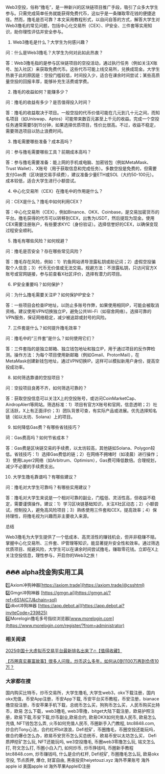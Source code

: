 Web3空投，俗称“撸毛”，是一种新兴的区块链项目推广手段，吸引了众多大学生参与。只需完成简单任务就能获得免费代币，这似乎是一条赚取零花钱的便捷途径。然而，撸毛是否可靠？本文采用教程形式，以自问自答的方式，解答大学生对Web3撸毛的常见问题，包括中心化交易所（CEX）、IP安全、三件套等实用知识，助你理性评估并安全参与。

1. Web3撸毛是什么？大学生为何感兴趣？

问：什么是Web3撸毛？大学生为何对此如此热衷？

答：Web3撸毛指的是参与区块链项目的空投活动，通过执行任务（例如关注X账号、加入社区）来获取免费代币。这些代币可能上线交易所，兑换成现金。大学生热衷于此的原因是：空投门槛较低，时间投入少，适合在课余时间尝试；某些高质量空投的回报丰厚，能够补充生活费或学费。

2. 撸毛的收益如何？能赚多少？

问：撸毛的收益有多少？是否值得投入时间？

答：撸毛的收益取决于项目。一般空投的代币价值可能在几元到几十元之间，而知名项目（如Uniswap、Aptos）可能带来数百元甚至上千元的收益。完成一个空投任务通常需要5到15分钟，如果选择优质项目，性价比很高。不过，收益不稳定，需要筛选项目以防止浪费时间。

3. 撸毛需要哪些准备？成本高吗？

问：参与撸毛需要哪些工具？前期成本高吗？

答：参与撸毛需要准备：能上网的手机或电脑、加密钱包（例如MetaMask、Trust Wallet）、X账号（用于获取信息和完成任务）。多数空投是免费的，但需要支付Gas费（区块链交易手续费），建议准备少量ETH或SOL（大约50-100元）。成本较低，适合大学生进行小额尝试。

4. 中心化交易所（CEX）在撸毛中的作用是什么？

问：CEX是什么？撸毛中如何利用CEX？

答：中心化交易所（CEX），例如Binance、OKX、Coinbase，是交易加密货币的平台。撸毛获得的代币可以转移到CEX，出售为USDT，然后提现为现金。使用CEX需要注册账户，有些要求KYC（身份验证）。选择信誉好的CEX，以确保变现过程安全顺利。

5. 撸毛有哪些风险？如何规避？

问：撸毛是否安全？存在哪些常见风险？

答：撸毛存在风险，例如：1）钓鱼网站诱导泄露私钥或助记词；2）虚假空投骗取个人信息；3）代币无价值或无法交易。规避方法：不泄露私钥，只访问官方X账号或官网链接，参与前查看X社区评价，选择有潜力的项目。

6. IP安全重要吗？如何保护？

问：为什么撸毛需要关注IP？如何保护IP安全？

答：一些项目会检查IP地址，以防止多账号作弊，如果使用相同IP，可能会被取消资格。建议使用VPN切换独立IP，避免公共Wi-Fi（如宿舍网络）。选择可靠的VPN服务，保证网络稳定，减少被追踪或封号的风险。

7. 三件套是什么？如何提升撸毛效率？

问：撸毛中的“三件套”是什么？如何使用它们？

答：三件套指的是独立邮箱、独立钱包地址和独立IP，用于通过项目的反作弊检测。操作方法：为每个项目使用新邮箱（例如Gmail、ProtonMail），在MetaMask创建新钱包地址，通过VPN切换IP。这样可以模拟新用户身份，提高空投成功率。

8. 如何筛选靠谱的空投项目？

问：空投项目良莠不齐，如何筛选可靠的？

答：获取空投信息可以关注X上的空投账号，或访问CoinMarketCap、AirdropAlert等网站。筛选标准：1）项目有官方X账号和官网，信息透明；2）社区活跃，X上有正面评价；3）团队背景可查，有实际产品或进展。优先选择知名链（如以太坊、Solana）上的项目。

9. 如何降低Gas费？有哪些省钱技巧？

问：Gas费高吗？如何节省成本？

答：Gas费是区块链交易的手续费，以太坊较高，其他链如Solana、Polygon较低。省钱技巧：1）选择Gas费低的链；2）在网络不拥堵时（如凌晨）进行操作；3）使用Layer2网络（如Arbitrum、Optimism），Gas费可降低数倍。合理规划，减少不必要的手续费支出。

10. 大学生撸毛靠谱吗？有哪些建议？

问：撸毛对大学生可靠吗？有哪些实用建议？

答：撸毛对大学生来说是一个相对可靠的副业，门槛低、灵活性高，但收益不稳定，需要谨慎操作。建议：1）学习区块链基础知识，关注X社区动态；2）小额尝试，控制投入，避免高风险项目；3）熟练使用三件套和CEX，提高效率；4）保持理性，将撸毛视为兴趣而非主要收入来源。

总结

Web3撸毛为大学生提供了一个低成本、高灵活性的赚钱机会，但并非稳赚不赔。掌握中心化交易所、三件套、IP管理等知识，能显著提升安全性和效率。通过筛选优质项目、规避风险，大学生可以在课余时间尝试撸毛，赚取零花钱。立即在X上关注空投信息，理性参与，开启你的Web3之旅！



## 🔥🔥🔥 alpha找金狗实用工具
1️⃣Axiom冲狗神器[https://axiom.trade](https://axiom.trade/@csshtml)  
2️⃣Gmgn冲狗神器 [https://gmgn.ai](https://gmgn.ai/?ref=6S1AIC7J&chain=sol)  
3️⃣dbot冲狗神器 [https://app.debot.ai](https://app.debot.ai?inviteCode=239825)  
4️⃣Morelogin撸毛多号指纹浏览器[www.morelogin.com](https://www.morelogin.com/register/?from=administrator)  


### 相关阅读
[2025中国十大虚拟币交易平台最新排名出来了🔥【值得收藏】](https://btc8848.com/top-10-exchanges/)

[【币圈真实暴富故事】很多人问我，炒币这么多年，如何从0到1100万再到负债10万？](https://heiyetouzi.xyz/biquanstory001/)


### 大家都在搜
国内购买比特币，炒币交易所，大学生撸毛, 大学生web3，okx下载注册，国内okx充值，币安App注册，币安App下载, 币安平台买币教程，币安注册，bianace撸空投注册，币安苹果手机下载，总统币怎么买，狗狗币怎么买，人民币购买比特币，欧易 怎么下载，web3撸毛, web3零撸，bitget大陆下载注册，欧易护照注册，欧易下载,币安下载,炒币副业,欧易合约, 欧易OKX如何充值人民币, 欧易怎么充值, NFT钱包怎么弄, 火币如何充值人民币, 币圈新手入门教程, btc8848.com, 炒合约Tony心法，合约杠杆bit浪浪，Defi挖矿，币圈撸毛，币圈空投还能玩吗，做合约爆仓怎么办，欧易币安货币怎么买总统币，欧易币安以太坊怎么买， Defi质押挖矿怎么玩, NFT还能玩吗, we3空投撸毛, 币圈web3零撸怎么玩, 铭文怎么打, 符文怎么打, 币圈小白入门, 如何炒币, 炒币挣钱吗, 币圈新手教程btc8848.com, 炒币赚钱吗, 什么是合约杠杆, Defi挖矿, 币圈撸毛怎么玩, 欧易okx空投, 节点质押, 爆仓, 财富自由, 黑夜投资heiyetouzi.xyz 海外苹果账号 海外apple id 美国apple id 海外苹果AppleID注册